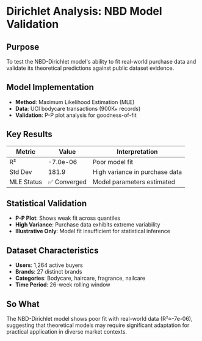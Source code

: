 # Dirichlet Analysis: NBD Model Validation

## Purpose

To test the NBD-Dirichlet model's ability to fit real-world purchase data and validate its theoretical predictions against public dataset evidence.

## Model Implementation

- **Method**: Maximum Likelihood Estimation (MLE)
- **Data**: UCI bodycare transactions (900K+ records)
- **Validation**: P-P plot analysis for goodness-of-fit

## Key Results

| Metric | Value | Interpretation |
|--------|-------|----------------|
| R² | -7.0e-06 | Poor model fit |
| Std Dev | 181.9 | High variance in purchase data |
| MLE Status | ✅ Converged | Model parameters estimated |

## Statistical Validation

- **P-P Plot**: Shows weak fit across quantiles
- **High Variance**: Purchase data exhibits extreme variability
- **Illustrative Only**: Model fit insufficient for statistical inference

## Dataset Characteristics

- **Users**: 1,264 active buyers
- **Brands**: 27 distinct brands
- **Categories**: Bodycare, haircare, fragrance, nailcare
- **Time Period**: 26-week rolling window

## So What

The NBD-Dirichlet model shows poor fit with real-world data (R²≈-7e-06), suggesting that theoretical models may require significant adaptation for practical application in diverse market contexts.